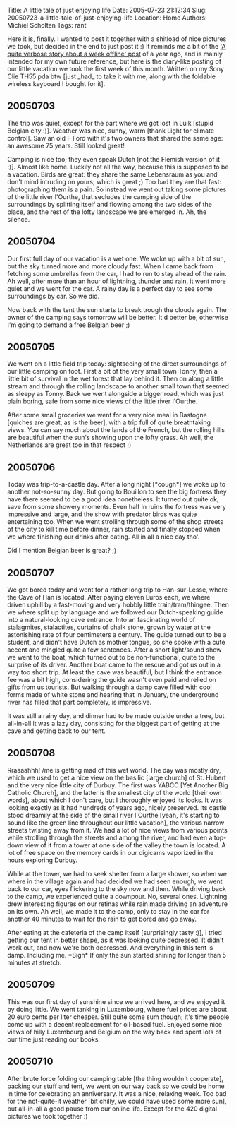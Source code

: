 Title: A little tale of just enjoying life
Date: 2005-07-23 21:12:34
Slug: 20050723-a-little-tale-of-just-enjoying-life
Location: Home
Authors: Michiel Scholten
Tags: rant

<p>Here it is, finally. I wanted to post it together with a shitload of nice pictures we took, but decided in the end to just post it :) It reminds me a bit of the <a href="index.php?rantid=150">'A quite verbose story about a week offline' post</a> of a year ago, and is mainly intended for my own future reference, but here is the diary-like posting of our little vacation we took the first week of this month. Written on my Sony Clie TH55 pda btw [just _had_ to take it with me, along with the foldable wireless keyboard I bought for it].</p>

<h2>20050703</h2>
<p>The trip was quiet, except for the part where we got lost in Luik [stupid Belgian city :)]. Weather was nice, sunny, warm [thank Light for climate control]. Saw an old F Ford with it's two owners that shared the same age: an awesome 75 years. Still looked great!</p>
<p>Camping is nice too; they even speak Dutch [not the Flemish version of it :)]. Almost like home. Luckily not all the way, because this is supposed to be a vacation. Birds are great: they share the same Lebensraum as you and don't mind intruding on yours; which is great ;) Too bad they are that fast: photographing them is a pain. So instead we went out taking some pictures of the little river l'Ourthe, that secludes the camping side of the surroundings by splitting itself and flowing among the two sides of the place, and the rest of the lofty landscape we are emerged in. Ah, the silence.</p>

<h2>20050704</h2>
<p>Our first full day of our vacation is a wet one. We woke up with a bit of sun, but the sky turned more and more cloudy fast. When I came back from fetching some umbrellas from the car, I had to run to stay ahead of the rain. Ah well, after more than an hour of lightning, thunder and rain, it went more quiet and we went for the car. A rainy day is a perfect day to see some surroundings by car. So we did.</p>
<p>Now back with the tent the sun starts to break trough the clouds again. The owner of the camping says tomorrow will be better. It'd better be, otherwise I'm going to demand a free Belgian beer ;)</p>

<h2>20050705</h2>
<p>We went on a little field trip today: sightseeing of the direct surroundings of our little camping on foot. First a bit of the very small town Tonny, then a little bit of survival in the wet forest that lay behind it. Then on along a little stream and through the rolling landscape to another small town that seemed as sleepy as Tonny. Back we went alongside a bigger road, which was just plain boring, safe from some nice views of the little river l'Ourthe.</p>
<p>After some small groceries we went for a very nice meal in Bastogne [quiches are great, as is the beer], with a trip full of quite breathtaking views. You can say much about the lands of the French, but the rolling hills are beautiful when the sun's showing upon the lofty grass. Ah well, the Netherlands are great too in that respect ;)</p>

<h2>20050706</h2>
<p>Today was trip-to-a-castle day. After a long night [*cough*] we woke up to another not-so-sunny day. But going to Bouillon to see the big fortress they have there seemed to be a good idea nonetheless. It turned out quite ok, save from some showery moments. Even half in ruins the fortress was very impressive and large, and the show with predator birds was quite entertaining too. When we went strolling through some of the shop streets of the city to kill time before dinner, rain started and finally stopped when we where finishing our drinks after eating. All in all a nice day tho'.</p>
<p>Did I mention Belgian beer is great? ;)</p>

<h2>20050707</h2>
<p>We got bored today and went for a rather long trip to Han-sur-Lesse, where the Cave of Han is located. After paying eleven Euros each, we where driven uphill by a fast-moving and very hobbly little train/tram/thingee. Then we where split up by language and we followed our Dutch-speaking guide into a natural-looking cave entrance. Into an fascinating world of stalagmites, stalactites, curtains of chalk stone, grown by water at the astonishing rate of four centimeters a century. The guide turned out to be a student, and didn't have Dutch as mother tongue, so she spoke with a cute accent and mingled quite a few sentences. After a short light/sound show we went to the boat, which turned out to be non-functional, quite to the surprise of its driver. Another boat came to the rescue and got us out in a way too short trip. At least the cave was beautiful, but I think the entrance fee was a bit high, considering the guide wasn't even paid and relied on gifts from us tourists. But walking through a damp cave filled with cool forms made of white stone and hearing that in January, the underground river has filled that part completely, is impressive.</p>
<p>It was still a rainy day, and dinner had to be made outside under a tree, but all-in-all it was a lazy day, consisting for the biggest part of getting at the cave and getting back to our tent.</p>

<h2>20050708</h2>
<p>Rraaaahhh! /me is getting mad of this wet world. The day was mostly dry, which we used to get a nice view on the basilic [large church] of St. Hubert and the very nice little city of Durbuy. The first was YABCC [Yet Another Big Catholic Church], and the latter is the smallest city of the world [their own words], about which I don't care, but I thoroughly enjoyed its looks. It was looking exactly as it had hundreds of years ago, nicely preserved. Its castle stood dreamily at the side of the small river l'Ourthe [yeah, it's starting to sound like the green line throughout our little vacation], the various narrow streets twisting away from it. We had a lot of nice views from various points while strolling through the streets and among the river, and had even a top-down view of it from a tower at one side of the valley the town is located. A lot of free space on the memory cards in our digicams vaporized in the hours exploring Durbuy.</p>
<p>While at the tower, we had to seek shelter from a large shower, so when we where in the village again and had decided we had seen enough, we went back to our car, eyes flickering to the sky now and then. While driving back to the camp, we experienced quite a downpour. No, several ones. Lightning drew interesting figures on our retinas while rain made driving an adventure on its own. Ah well, we made it to the camp, only to stay in the car for another 40 minutes to wait for the rain to get bored and go away.</p>
<p>After eating at the cafeteria of the camp itself [surprisingly tasty :)], I tried getting our tent in better shape, as it was looking quite depressed. It didn't work out, and now we're both depressed. And everything in this tent is damp. Including me. *Sigh* If only the sun started shining for longer than 5 minutes at stretch.</p>

<h2>20050709</h2>
<p>This was our first day of sunshine since we arrived here, and we enjoyed it by doing little. We went tanking in Luxembourg, where fuel prices are about 20 euro cents per liter cheaper. Still quite some sum though; it's time people come up with a decent replacement for oil-based fuel. Enjoyed some nice views of hilly Luxembourg and Belgium on the way back and spent lots of our time just reading our books.</p>

<h2>20050710</h2>
<p>After brute force folding our camping table [the thing wouldn't cooperate], packing our stuff and tent, we went on our way back so we could be home in time for celebrating an anniversary. It was a nice, relaxing week. Too bad for the not-quite-it weather [bit chilly, we could have used some more sun], but all-in-all a good pause from our online life. Except for the 420 digital pictures we took together :)</p>
